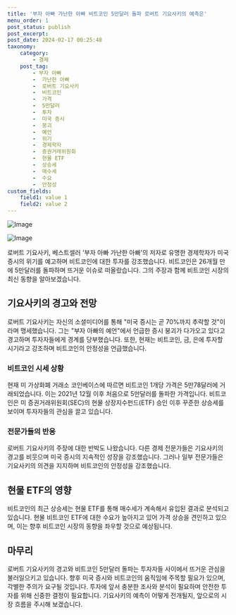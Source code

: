```yaml
---
title: '부자 아빠 가난한 아빠 비트코인 5만달러 돌파 로버트 기요사키의 예측은'
menu_order: 1
post_status: publish
post_excerpt: 
post_date: 2024-02-17 00:25:48
taxonomy:
    category:
        - 경제
    post_tag:
        - 부자 아빠
        -  가난한 아빠
        -  로버트 기요사키
        -  비트코인
        -  가격
        -  5만달러
        -  투자
        -  미국 증시
        -  붕괴
        -  예언
        -  위기
        -  경제학자
        -  증권거래위원회
        -  현물 ETF
        -  상승세
        -  매수세
        -  수요
        -  안정성
custom_fields:
    field1: value 1
    field2: value 2
---
```


![Image](https://imgnews.pstatic.net/image/023/2024/02/13/0003816375_001_20240213133201076.jpg?type=w647)

![Image](https://imgnews.pstatic.net/image/023/2024/02/13/0003816375_002_20240213133201104.jpg?type=w647)

로버트 기요사키, 베스트셀러 '부자 아빠 가난한 아빠'의 저자로 유명한 경제학자가 미국 증시의 위기를 예고하며 비트코인에 대한 투자를 강조했습니다. 비트코인은 26개월 만에 5만달러를 돌파하며 뜨거운 이슈로 떠올랐습니다. 그의 주장과 함께 비트코인 시장의 최신 동향을 알아보겠습니다.
## 기요사키의 경고와 전망
로버트 기요사키는 자신의 소셜미디어를 통해 "미국 증시는 곧 70%까지 추락할 것"이라며 맹세했습니다. 그는 "부자 아빠의 예언"에서 언급한 증시 붕괴가 다가오고 있다고 경고하며 투자자들에게 경계를 당부했습니다. 또한, 현재는 비트코인, 금, 은에 투자할 시기라고 강조하며 비트코인의 안정성을 언급했습니다.
### 비트코인 시세 상황
현재 미 가상화폐 거래소 코인베이스에 따르면 비트코인 1개당 가격은 5만78달러에 거래되었습니다. 이는 2021년 12월 이후 처음으로 5만달러를 돌파한 가격입니다. 비트코인은 미 증권거래위원회(SEC)의 현물 상장지수펀드(ETF) 승인 이후 꾸준한 상승세를 보이며 투자자들의 관심을 끌고 있습니다.
### 전문가들의 반응
로버트 기요사키의 주장에 대한 반박도 나왔습니다. 다른 경제 전문가들은 기요사키의 경고를 비웃으며 미국 증시의 지속적인 성장을 강조했습니다. 그러나 일부 전문가들은 기요사키의 의견을 지지하며 비트코인의 안정성을 강조했습니다.
## 현물 ETF의 영향
비트코인의 최근 상승세는 현물 ETF를 통해 매수세가 계속해서 유입된 결과로 분석되고 있습니다. 현물 비트코인 ETF에 대한 수요가 높아지고 있어 가격 상승을 견인하고 있으며, 이는 향후 비트코인 시장의 동향을 좌우할 것으로 예상됩니다.
## 마무리
로버트 기요사키의 경고와 비트코인 5만달러 돌파는 투자자들 사이에서 뜨거운 관심을 불러일으키고 있습니다. 향후 미국 증시와 비트코인의 움직임에 주목할 필요가 있으며, 각별한 주의가 요구될 것입니다. 투자에 앞서 충분한 조사와 분석이 필요하며 안전한 투자를 위해 신중한 결정이 필요합니다. 기요사키의 예측이 어떻게 전개될지, 앞으로의 시장 흐름을 주시해 보겠습니다.
